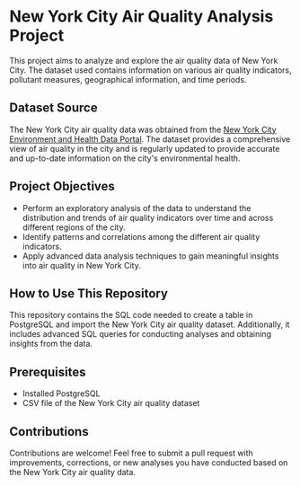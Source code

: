 # New York City Air Quality Analysis Project

This project aims to analyze and explore the air quality data of New York City. The dataset used contains information on various air quality indicators, pollutant measures, geographical information, and time periods.

## Dataset Source

The New York City air quality data was obtained from the [New York City Environment and Health Data Portal](http://nyc.gov/health/environmentdata). The dataset provides a comprehensive view of air quality in the city and is regularly updated to provide accurate and up-to-date information on the city's environmental health.

## Project Objectives

- Perform an exploratory analysis of the data to understand the distribution and trends of air quality indicators over time and across different regions of the city.
- Identify patterns and correlations among the different air quality indicators.
- Apply advanced data analysis techniques to gain meaningful insights into air quality in New York City.

## How to Use This Repository

This repository contains the SQL code needed to create a table in PostgreSQL and import the New York City air quality dataset. Additionally, it includes advanced SQL queries for conducting analyses and obtaining insights from the data.

## Prerequisites

- Installed PostgreSQL
- CSV file of the New York City air quality dataset

## Contributions

Contributions are welcome! Feel free to submit a pull request with improvements, corrections, or new analyses you have conducted based on the New York City air quality data.
